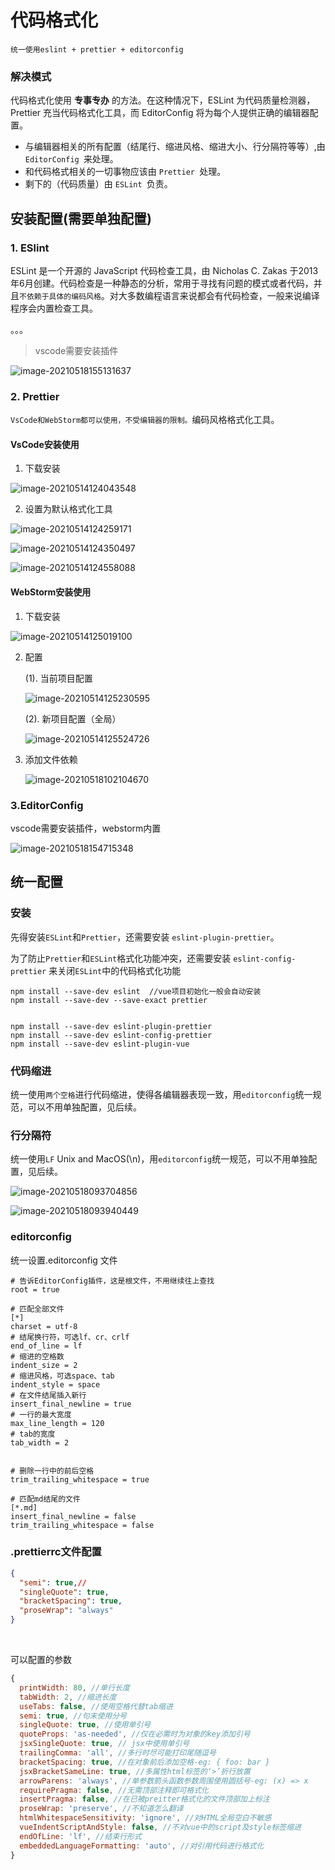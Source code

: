 # 代码格式化



`统一使用eslint + prettier + editorconfig`



### 解决模式

代码格式化使用 **专事专办** 的方法。在这种情况下，ESLint 为代码质量检测器，Prettier 充当代码格式化工具，而 EditorConfig 将为每个人提供正确的编辑器配置。

- 与编辑器相关的所有配置（结尾行、缩进风格、缩进大小、行分隔符等等）,由 `EditorConfig `来处理。
- 和代码格式相关的一切事物应该由 `Prettier `处理。
- 剩下的（代码质量）由 `ESLint `负责。

## 安装配置(需要单独配置)

### 1. ESlint

ESLint 是一个开源的 JavaScript 代码检查工具，由 Nicholas C. Zakas 于2013年6月创建。代码检查是一种静态的分析，常用于寻找有问题的模式或者代码，并且`不依赖于具体的编码风格`。对大多数编程语言来说都会有代码检查，一般来说编译程序会内置检查工具。

。。。

> vscode需要安装插件

![image-20210518155131637](../image/代码格式化/image-20210518155131637.png)





### 2. Prettier

`VsCode和WebStorm都可以使用，不受编辑器的限制。`编码风格格式化工具。

#### VsCode安装使用

1. 下载安装

![image-20210514124043548](../image/代码格式化/image-20210514124043548.png)

2. 设置为默认格式化工具

![image-20210514124259171](../image/代码格式化/image-20210514124259171.png)

![image-20210514124350497](../image/代码格式化/image-20210514124350497.png)

![image-20210514124558088](../image/代码格式化/image-20210514124558088.png)





#### WebStorm安装使用

1. 下载安装

![image-20210514125019100](../image/代码格式化/image-20210514125019100.png)

2. 配置

   (1). 当前项目配置

      ![image-20210514125230595](../image/代码格式化/image-20210514125230595.png)

   (2). 新项目配置（全局）

      ![image-20210514125524726](../image/代码格式化/image-20210514125524726.png)

3. 添加文件依赖

   ![image-20210518102104670](../image/代码格式化/image-20210518102104670.png)



### 3.EditorConfig

vscode需要安装插件，webstorm内置

![image-20210518154715348](../image/代码格式化/image-20210518154715348.png)





## 统一配置





###  安装

先得安装`ESLint`和`Prettier`，还需要安装 `eslint-plugin-prettier`。

为了防止`Prettier`和`ESLint`格式化功能冲突，还需要安装 `eslint-config-prettier` 来关闭`ESLint`中的代码格式化功能

```text
npm install --save-dev eslint  //vue项目初始化一般会自动安装
npm install --save-dev --save-exact prettier


npm install --save-dev eslint-plugin-prettier
npm install --save-dev eslint-config-prettier
npm install --save-dev eslint-plugin-vue

```



### 代码缩进

统一使用`两个空格`进行代码缩进，使得各编辑器表现一致，用`editorconfig`统一规范，可以不用单独配置，见后续。



### 行分隔符

统一使用`LF` Unix and MacOS(\n)，用`editorconfig`统一规范，可以不用单独配置，见后续。

![image-20210518093704856](../image/代码格式化/image-20210518093704856.png)

![image-20210518093940449](../image/代码格式化/image-20210518093940449.png)



### editorconfig

统一设置.editorconfig  文件                                                                                                                                                                                

~~~
# 告诉EditorConfig插件，这是根文件，不用继续往上查找
root = true

# 匹配全部文件
[*]
charset = utf-8
# 结尾换行符，可选lf、cr、crlf
end_of_line = lf
# 缩进的空格数
indent_size = 2
# 缩进风格，可选space、tab
indent_style = space
# 在文件结尾插入新行
insert_final_newline = true
# 一行的最大宽度
max_line_length = 120
# tab的宽度
tab_width = 2


# 删除一行中的前后空格
trim_trailing_whitespace = true

# 匹配md结尾的文件
[*.md]
insert_final_newline = false
trim_trailing_whitespace = false

~~~







### .prettierrc文件配置

```json
{
  "semi": true,//
  "singleQuote": true,
  "bracketSpacing": true,
  "proseWrap": "always"
}
```

​                                                                                                                                                                         

可以配置的参数

~~~js
{
  printWidth: 80, //单行长度
  tabWidth: 2, //缩进长度
  useTabs: false, //使用空格代替tab缩进
  semi: true, //句末使用分号
  singleQuote: true, //使用单引号
  quoteProps: 'as-needed', //仅在必需时为对象的key添加引号
  jsxSingleQuote: true, // jsx中使用单引号
  trailingComma: 'all', //多行时尽可能打印尾随逗号
  bracketSpacing: true, //在对象前后添加空格-eg: { foo: bar }
  jsxBracketSameLine: true, //多属性html标签的‘>’折行放置
  arrowParens: 'always', //单参数箭头函数参数周围使用圆括号-eg: (x) => x
  requirePragma: false, //无需顶部注释即可格式化
  insertPragma: false, //在已被preitter格式化的文件顶部加上标注
  proseWrap: 'preserve', //不知道怎么翻译
  htmlWhitespaceSensitivity: 'ignore', //对HTML全局空白不敏感
  vueIndentScriptAndStyle: false, //不对vue中的script及style标签缩进
  endOfLine: 'lf', //结束行形式
  embeddedLanguageFormatting: 'auto', //对引用代码进行格式化
}  
~~~

